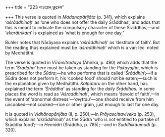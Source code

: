 +++
title = "223 नाऽद्याच् छूद्रस्य"

+++
This verse is quoted in *Madanapārijāta* (p. 341), which explains
‘*aśrāddhinaḥ*’ as ‘one who does not offer the daily Śrāddhas’; and adds
that this is meant to indicate the compulsory character of these
Śrāddhas,—and ‘*ekarātrikam*’ is explained as ‘what is enough for one
day.”

Buhler notes that Nārāyaṇa explains ‘*aśrāddhinaḥ*’ as ‘destitute of
faith’. But the reading thus explained must be ‘*aśraddhinaḥ*’ which is
a var: lec: noted by Medhātithi.

The verse is quoted in *Vīramitrodaya* (Āhnika, p. 490) which adds that
the term ‘*Śrāddha*’ here must be taken as standing for the *Pākayajña*,
which is prescribed for the *Śūdra*;—he who performs that is called
‘*Śrāddhin*’;—if a Śūdra does not perform it, his ‘cooked food’ should
not be eaten;—such is the explanation given by Medhātithi. *Kalpataru*
on the other hand, has explained the term ‘*Śrāddha*’ as standing for
the *daily Śrāddhas*. In some places the word is read as
‘*Aśraddhinaḥ*’, which means ‘devoid of faith’.—In the event of
‘abnormal distress’—‘*avṛttau*’—one should receive from him uncooked—not
cooked—rice or other grain, just enough to last for one day.

It is quoted in *Vidhānapārijāta* (II, p. 250);—in *Prāyascittaviveka*
(p. 253), which explains ‘*aśrāddhinaḥ*’ as the Śūdra ‘who is not
entitled to partake of Śrāddha food’;—in *Hemādri* (Śrāddha, p.
785);—and in *Śuddhikaumudī* (p. 320).


